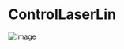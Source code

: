 # ControlLaserLin
![image](https://user-images.githubusercontent.com/61864601/172393880-70a1a917-c966-42fd-bb09-46b023264c79.png)
